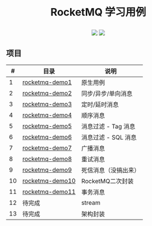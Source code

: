 <h1 align="center" style="margin: 30px 0 30px; font-weight: bold;">RocketMQ 学习用例</h1>
<p align="center">
	<a href="#"><img src="https://img.shields.io/badge/Springboot-2.3.12-blue"></a>
	<a href="#"><img src="https://img.shields.io/badge/license%20-MIT-green"></a>


## 项目

| #   | 目录                                   | 说明            |
|-----|--------------------------------------|---------------|
| 1   | [rocketmq-demo1](./rocketmq-demo1)   | 原生用例          |
| 2   | [rocketmq-demo2](./rocketmq-demo2)   | 同步/异步/单向消息    |
| 3   | [rocketmq-demo3](./rocketmq-demo3)   | 定时/延时消息       |
| 4   | [rocketmq-demo4](./rocketmq-demo4)   | 顺序消息          |
| 5   | [rocketmq-demo5](./rocketmq-demo5)   | 消息过滤 - Tag 消息 |
| 6   | [rocketmq-demo6](./rocketmq-demo6)   | 消息过滤 - SQL 消息 |
| 7   | [rocketmq-demo7](./rocketmq-demo7)   | 广播消息          |
| 8   | [rocketmq-demo8](./rocketmq-demo8)   | 重试消息          |
| 9   | [rocketmq-demo9](./rocketmq-demo9)   | 死信消息（没搞出来）    |
| 10  | [rocketmq-demo10](./rocketmq-demo10) | RocketMQ二次封装  |
| 11  | [rocketmq-demo11](./rocketmq-demo11) | 事务消息          |
| 12  | 待完成                                  | stream        |
| 13  | 待完成                                  | 架构封装          |










